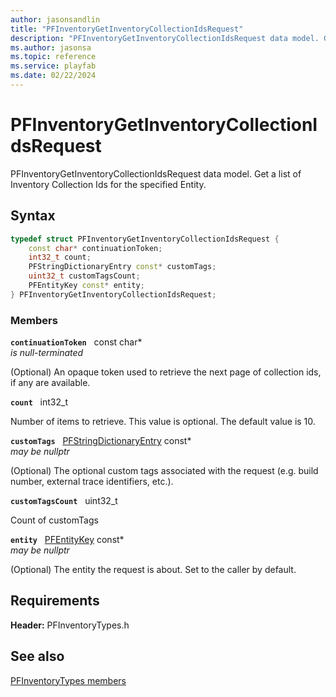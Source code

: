 ```yaml
---
author: jasonsandlin
title: "PFInventoryGetInventoryCollectionIdsRequest"
description: "PFInventoryGetInventoryCollectionIdsRequest data model. Get a list of Inventory Collection Ids for the specified Entity."
ms.author: jasonsa
ms.topic: reference
ms.service: playfab
ms.date: 02/22/2024
---
```


# PFInventoryGetInventoryCollectionIdsRequest  

PFInventoryGetInventoryCollectionIdsRequest data model. Get a list of Inventory Collection Ids for the specified Entity.  

## Syntax  
  
```cpp
typedef struct PFInventoryGetInventoryCollectionIdsRequest {  
    const char* continuationToken;  
    int32_t count;  
    PFStringDictionaryEntry const* customTags;  
    uint32_t customTagsCount;  
    PFEntityKey const* entity;  
} PFInventoryGetInventoryCollectionIdsRequest;  
```
  
### Members  
  
**`continuationToken`** &nbsp; const char*  
*is null-terminated*  
  
(Optional) An opaque token used to retrieve the next page of collection ids, if any are available.
  
**`count`** &nbsp; int32_t  
  
Number of items to retrieve. This value is optional. The default value is 10.
  
**`customTags`** &nbsp; [PFStringDictionaryEntry](../../pftypes/structs/pfstringdictionaryentry.md) const*  
*may be nullptr*  
  
(Optional) The optional custom tags associated with the request (e.g. build number, external trace identifiers, etc.).
  
**`customTagsCount`** &nbsp; uint32_t  
  
Count of customTags
  
**`entity`** &nbsp; [PFEntityKey](../../pftypes/structs/pfentitykey-c.md) const*  
*may be nullptr*  
  
(Optional) The entity the request is about. Set to the caller by default.
  
  
## Requirements  
  
**Header:** PFInventoryTypes.h
  
## See also  
[PFInventoryTypes members](../pfinventorytypes_members.md)  

  
  
